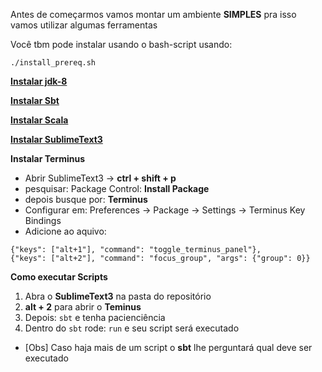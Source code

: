 Antes de começarmos vamos montar um ambiente **SIMPLES** pra isso vamos utilizar algumas ferramentas

Você tbm pode instalar usando o bash-script usando:

```
./install_prereq.sh
```
 

**[Instalar jdk-8](https://openjdk.java.net/install/)**

**[Instalar Sbt](https://www.scala-sbt.org/1.x/docs/Installing-sbt-on-Linux.html)**

**[Instalar Scala](https://www.scala-lang.org/download/)**

**[Instalar SublimeText3](https://www.sublimetext.com/3/)**

**Instalar Terminus**
- Abrir SublimeText3 -> **ctrl + shift + p**
- pesquisar: Package Control: **Install Package**
- depois busque por: **Terminus**
- Configurar em: Preferences -> Package -> Settings -> Terminus Key Bindings
- Adicione ao aquivo:

```
{"keys": ["alt+1"], "command": "toggle_terminus_panel"},
{"keys": ["alt+2"], "command": "focus_group", "args": {"group": 0}}
```

**Como executar Scripts**

1. Abra o **SublimeText3** na pasta do repositório
2. **alt + 2** para abrir o **Teminus**
3. Depois: `sbt` e tenha pacienciência
4. Dentro do `sbt` rode: `run` e seu script será executado
- [Obs]
Caso haja mais de um script o **sbt** lhe perguntará qual deve ser executado
